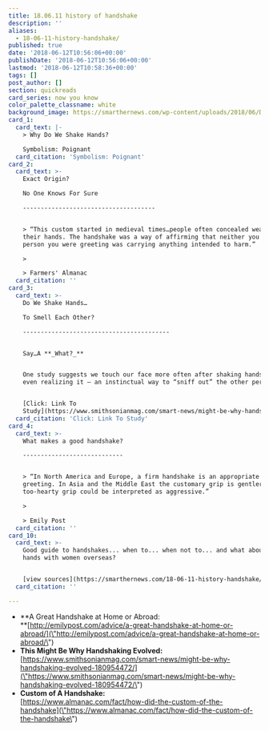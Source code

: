 ```yaml
---
title: 18.06.11 history of handshake
description: ''
aliases:
  - 18-06-11-history-handshake/
published: true
date: '2018-06-12T10:56:06+00:00'
publishDate: '2018-06-12T10:56:06+00:00'
lastmod: '2018-06-12T10:58:36+00:00'
tags: []
post_author: []
section: quickreads
card_series: now you know
color_palette_classname: white
background_image: https://smarthernews.com/wp-content/uploads/2018/06/DfdNPUrWAAAjtLQ.jpg
card_1:
  card_text: |-
    > Why Do We Shake Hands?

    Symbolism: Poignant
  card_citation: 'Symbolism: Poignant'
card_2:
  card_text: >-
    Exact Origin?  

    No One Knows For Sure

    -------------------------------------


    > “This custom started in medieval times…people often concealed weapons in
    their hands. The handshake was a way of affirming that neither you nor the
    person you were greeting was carrying anything intended to harm.”

    > 

    > Farmers' Almanac
  card_citation: ''
card_3:
  card_text: >-
    Do We Shake Hands…  

    To Smell Each Other?

    -----------------------------------------


    Say…A **_What?_**


    One study suggests we touch our face more often after shaking hands, without
    even realizing it – an instinctual way to “sniff out” the other person.


    [Click: Link To
    Study](https://www.smithsonianmag.com/smart-news/might-be-why-handshaking-evolved-180954472/)
  card_citation: 'Click: Link To Study'
card_4:
  card_text: >-
    What makes a good handshake?

    ----------------------------


    > “In North America and Europe, a firm handshake is an appropriate form of
    greeting. In Asia and the Middle East the customary grip is gentler; a
    too-hearty grip could be interpreted as aggressive.”

    > 

    > Emily Post
  card_citation: ''
card_10:
  card_text: >-
    Good guide to handshakes... when to... when not to... and what about shaking
    hands with women overseas?


    [view sources](https://smarthernews.com/18-06-11-history-handshake/)
  card_citation: ''

---
```

*   **A Great Handshake at Home or Abroad:  
    **[http://emilypost.com/advice/a-great-handshake-at-home-or-abroad/](\"http://emilypost.com/advice/a-great-handshake-at-home-or-abroad/\")
*   **This Might Be Why Handshaking Evolved:**  
    [https://www.smithsonianmag.com/smart-news/might-be-why-handshaking-evolved-180954472/](\"https://www.smithsonianmag.com/smart-news/might-be-why-handshaking-evolved-180954472/\")
*   **Custom of A Handshake:**  
    [https://www.almanac.com/fact/how-did-the-custom-of-the-handshake](\"https://www.almanac.com/fact/how-did-the-custom-of-the-handshake\")